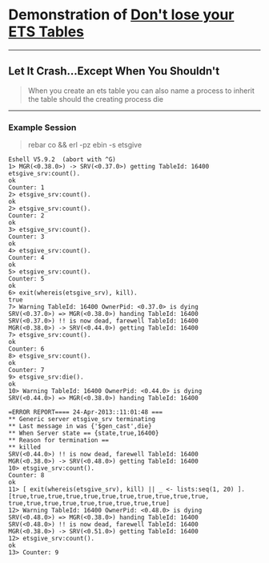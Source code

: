 # Demonstration of [Don't lose your ETS Tables](http://steve.vinoski.net/blog/2011/03/23/dont-lose-your-ets-tables/)

----
## Let It Crash...Except When You Shouldn't

> When you create an ets table you can also name a process to inherit the table should the creating process die

----
### Example Session

> rebar co && erl -pz ebin -s etsgive

    Eshell V5.9.2  (abort with ^G)
    1> MGR(<0.38.0>) -> SRV(<0.37.0>) getting TableId: 16400
    etsgive_srv:count().
    ok
    Counter: 1
    2> etsgive_srv:count().
    ok
    2> etsgive_srv:count().
    Counter: 2
    ok
    3> etsgive_srv:count().
    Counter: 3
    ok
    4> etsgive_srv:count().
    Counter: 4
    ok
    5> etsgive_srv:count().
    Counter: 5
    ok
    6> exit(whereis(etsgive_srv), kill).  
    true
    7> Warning TableId: 16400 OwnerPid: <0.37.0> is dying
    SRV(<0.37.0>) => MGR(<0.38.0>) handing TableId: 16400
    SRV(<0.37.0>) !! is now dead, farewell TableId: 16400
    MGR(<0.38.0>) -> SRV(<0.44.0>) getting TableId: 16400
    7> etsgive_srv:count().             
    ok
    Counter: 6
    8> etsgive_srv:count().
    ok
    Counter: 7
    9> etsgive_srv:die().               
    ok
    10> Warning TableId: 16400 OwnerPid: <0.44.0> is dying
    SRV(<0.44.0>) => MGR(<0.38.0>) handing TableId: 16400

    =ERROR REPORT==== 24-Apr-2013::11:01:48 ===
    ** Generic server etsgive_srv terminating 
    ** Last message in was {'$gen_cast',die}
    ** When Server state == {state,true,16400}
    ** Reason for termination == 
    ** killed
    SRV(<0.44.0>) !! is now dead, farewell TableId: 16400
    MGR(<0.38.0>) -> SRV(<0.48.0>) getting TableId: 16400
    10> etsgive_srv:count().
    Counter: 8
    ok
    11> [ exit(whereis(etsgive_srv), kill) || _ <- lists:seq(1, 20) ].
    [true,true,true,true,true,true,true,true,true,true,true,
    true,true,true,true,true,true,true,true,true]
    12> Warning TableId: 16400 OwnerPid: <0.48.0> is dying
    SRV(<0.48.0>) => MGR(<0.38.0>) handing TableId: 16400
    SRV(<0.48.0>) !! is now dead, farewell TableId: 16400
    MGR(<0.38.0>) -> SRV(<0.51.0>) getting TableId: 16400
    12> etsgive_srv:count().                                          
    ok
    13> Counter: 9
